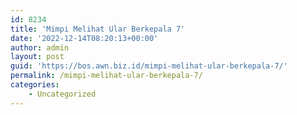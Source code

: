 ```yaml
---
id: 8234
title: 'Mimpi Melihat Ular Berkepala 7'
date: '2022-12-14T08:20:13+00:00'
author: admin
layout: post
guid: 'https://bos.awn.biz.id/mimpi-melihat-ular-berkepala-7/'
permalink: /mimpi-melihat-ular-berkepala-7/
categories:
    - Uncategorized
---
```


